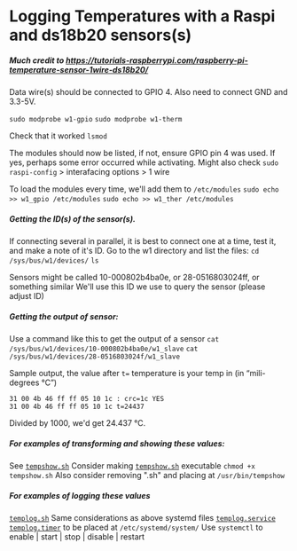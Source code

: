 # Logging Temperatures with a Raspi and ds18b20 sensors(s)

##### Much credit to https://tutorials-raspberrypi.com/raspberry-pi-temperature-sensor-1wire-ds18b20/
Data wire(s) should be connected to GPIO 4. Also need to connect GND and 3.3-5V.

`sudo modprobe w1-gpio`
`sudo modprobe w1-therm`

Check that it worked
`lsmod`

The modules should now be listed, if not, ensure GPIO pin 4 was used.
If yes, perhaps some error occurred while activating.
Might also check `sudo raspi-config` > interafacing options > 1 wire

To load the modules every time, we'll add them to `/etc/modules`
`sudo echo >> w1_gpio /etc/modules`
`sudo echo >> w1_ther /etc/modules`

##### Getting the ID(s) of the sensor(s).
If connecting several in parallel, it is best to connect one at a time, test it, and make a note of it's ID.
Go to the w1 directory and list the files:
`cd /sys/bus/w1/devices/`
`ls`

Sensors might be called 10-000802b4ba0e, or 28-0516803024ff, or something similar
We'll use this ID we use to query the sensor (please adjust ID)

##### Getting the output of sensor:
Use a command like this to get the output of a sensor
`cat /sys/bus/w1/devices/10-000802b4ba0e/w1_slave`
`cat /sys/bus/w1/devices/28-0516803024f/w1_slave`

Sample output, the value after `t=` temperature is your temp in (in “mili-degrees °C”)
```
31 00 4b 46 ff ff 05 10 1c : crc=1c YES
31 00 4b 46 ff ff 05 10 1c t=24437
```
Divided by 1000, we'd get 24.437 °C.

##### For examples of transforming and showing these values:
See [`tempshow.sh`](tempshow.sh)
Consider making [`tempshow.sh`](tempshow.sh) executable `chmod +x tempshow.sh`
Also consider removing ".sh" and placing at `/usr/bin/tempshow`

##### For examples of logging these values
[`templog.sh`](templog.sh)
Same considerations as above
systemd files
[`templog.service`](templog.service)
[`templog.timer`](templog.timer)
to be placed at `/etc/systemd/system/`
Use `systemctl` to enable | start | stop | disable | restart
